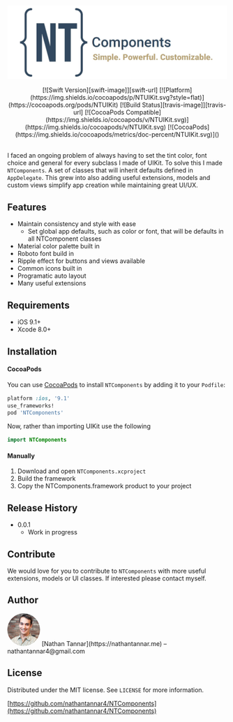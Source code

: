 ![pageres](LOGO.jpg)

<center>[![Swift Version][swift-image]][swift-url]
[![Platform](https://img.shields.io/cocoapods/p/NTUIKit.svg?style=flat)](https://cocoapods.org/pods/NTUIKit)
[![Build Status][travis-image]][travis-url]
[![CocoaPods Compatible](https://img.shields.io/cocoapods/v/NTUIKit.svg)](https://img.shields.io/cocoapods/v/NTUIKit.svg)   [![CocoaPods](https://img.shields.io/cocoapods/metrics/doc-percent/NTUIKit.svg)]()</center>
<br>

I faced an ongoing problem of always having to set the tint color, font choice and general for every subclass I made of UIKit. To solve this I made `NTComponents`. A set of classes that will inherit defaults defined in `AppDelegate`. This grew into also adding useful extensions, models and custom views simplify app creation while maintaining great UI/UX.

## Features

* Maintain consistency and style with ease
    * Set global app defaults, such as color or font, that will be defaults in all NTComponent classes
* Material color palette built in
* Roboto font build in
* Ripple effect for buttons and views available
* Common icons built in
* Programatic auto layout
* Many useful extensions

## Requirements

- iOS 9.1+
- Xcode 8.0+

## Installation

#### CocoaPods
You can use [CocoaPods](http://cocoapods.org/) to install `NTComponents` by adding it to your `Podfile`:

```ruby
platform :ios, '9.1'
use_frameworks!
pod 'NTComponents'
```

Now, rather than importing UIKit use the following

``` swift
import NTComponents
```
#### Manually
1. Download and open ```NTComponents.xcproject```
2. Build the framework
2. Copy the NTComponents.framework product to your project

## Release History

* 0.0.1
    * Work in progress

## Contribute

We would love for you to contribute to `NTComponents` with more useful extensions, models or UI classes. If interested please contact myself.

## Author

<img src="NATHAN.jpg" data-canonical-src="https://github.com/nathantannar4/Engage/blob/master/Engage/Nathan.jpg" width="75" height="75" style="border-radius: 50%" />
[Nathan Tannar](https://nathantannar.me)  – nathantannar4@gmail.com

## License

Distributed under the MIT license. See ``LICENSE`` for more information.

[https://github.com/nathantannar4/NTComponents](https://github.com/nathantannar4/NTComponents)

[swift-image]:https://img.shields.io/badge/swift-3.1-orange.svg
[swift-url]: https://swift.org/
[license-image]: https://img.shields.io/badge/License-MIT-blue.svg
[license-url]: LICENSE
[travis-image]: https://img.shields.io/travis/dbader/node-datadog-metrics/master.svg?style=flat-square
[travis-url]: https://travis-ci.org/dbader/node-datadog-metrics
